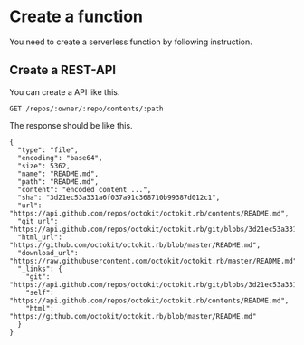 # Create a function

You need to create a serverless function by following instruction. 

## Create a REST-API

You can create a API like this. 

```
GET /repos/:owner/:repo/contents/:path
```

The response should be like this. 

```
{
  "type": "file",
  "encoding": "base64",
  "size": 5362,
  "name": "README.md",
  "path": "README.md",
  "content": "encoded content ...",
  "sha": "3d21ec53a331a6f037a91c368710b99387d012c1",
  "url": "https://api.github.com/repos/octokit/octokit.rb/contents/README.md",
  "git_url": "https://api.github.com/repos/octokit/octokit.rb/git/blobs/3d21ec53a331a6f037a91c368710b99387d012c1",
  "html_url": "https://github.com/octokit/octokit.rb/blob/master/README.md",
  "download_url": "https://raw.githubusercontent.com/octokit/octokit.rb/master/README.md",
  "_links": {
    "git": "https://api.github.com/repos/octokit/octokit.rb/git/blobs/3d21ec53a331a6f037a91c368710b99387d012c1",
    "self": "https://api.github.com/repos/octokit/octokit.rb/contents/README.md",
    "html": "https://github.com/octokit/octokit.rb/blob/master/README.md"
  }
}
```